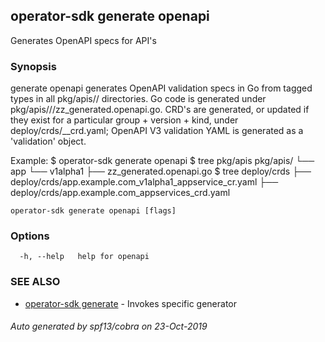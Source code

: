 ## operator-sdk generate openapi

Generates OpenAPI specs for API's

### Synopsis

generate openapi generates OpenAPI validation specs in Go from tagged types
in all pkg/apis/<group>/<version> directories. Go code is generated under
pkg/apis/<group>/<version>/zz_generated.openapi.go. CRD's are generated, or
updated if they exist for a particular group + version + kind, under
deploy/crds/<full group>_<resource>_crd.yaml; OpenAPI V3 validation YAML
is generated as a 'validation' object.

Example:
	$ operator-sdk generate openapi
	$ tree pkg/apis
	pkg/apis/
	└── app
		└── v1alpha1
			├── zz_generated.openapi.go
	$ tree deploy/crds
	├── deploy/crds/app.example.com_v1alpha1_appservice_cr.yaml
	├── deploy/crds/app.example.com_appservices_crd.yaml


```
operator-sdk generate openapi [flags]
```

### Options

```
  -h, --help   help for openapi
```

### SEE ALSO

* [operator-sdk generate](operator-sdk_generate.md)	 - Invokes specific generator

###### Auto generated by spf13/cobra on 23-Oct-2019
